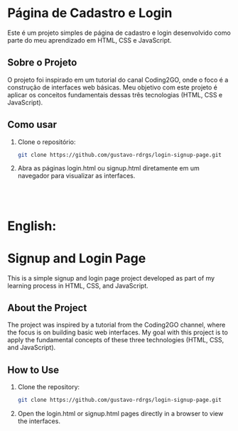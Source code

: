 # Página de Cadastro e Login

Este é um projeto simples de página de cadastro e login desenvolvido como parte do meu aprendizado em HTML, CSS e JavaScript.

## Sobre o Projeto

O projeto foi inspirado em um tutorial do canal Coding2GO, onde o foco é a construção de interfaces web básicas. Meu objetivo com este projeto é aplicar os conceitos fundamentais dessas três tecnologias (HTML, CSS e JavaScript).

## Como usar

1. Clone o repositório:
   ```bash
   git clone https://github.com/gustavo-rdrgs/login-signup-page.git
2. Abra as páginas login.html ou signup.html diretamente em um navegador para visualizar as interfaces.


<br><br>
<h1><b>English:</b></h1>

# Signup and Login Page

This is a simple signup and login page project developed as part of my learning process in HTML, CSS, and JavaScript.

## About the Project

The project was inspired by a tutorial from the Coding2GO channel, where the focus is on building basic web interfaces. My goal with this project is to apply the fundamental concepts of these three technologies (HTML, CSS, and JavaScript).

## How to Use

1. Clone the repository:
   ```bash
   git clone https://github.com/gustavo-rdrgs/login-signup-page.git
2. Open the login.html or signup.html pages directly in a browser to view the interfaces.
